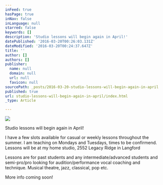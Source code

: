 ```yaml
---
inFeed: true
hasPage: true
inNav: false
inLanguage: null
starred: false
keywords: []
description: 'Studio lessons will begin again in April!'
datePublished: '2016-03-20T00:26:03.131Z'
dateModified: '2016-03-20T00:24:37.647Z'
title: ''
author: []
authors: []
publisher:
  name: null
  domain: null
  url: null
  favicon: null
sourcePath: _posts/2016-03-20-studio-lessons-will-begin-again-in-april.md
published: true
url: studio-lessons-will-begin-again-in-april/index.html
_type: Article

---
```

![](https://the-grid-user-content.s3-us-west-2.amazonaws.com/4172faf1-edaa-467b-b297-a1b8ae22501b.bmp)

Studio lessons will begin again in April!

I have a few slots available for casual or weekly lessons throughout the summer. I am teaching on Mondays and Tuesdays, times to be confirmend.  Lessons will be at my home studio, 2552 Legacy Ridge in Langford

Lessons are for past students and any intermediate/advanced students and semi-pro/pro looking for audition/performance vocal coaching and technique. Musical theatre, jazz, classical, pop etc.

More info coming soon!